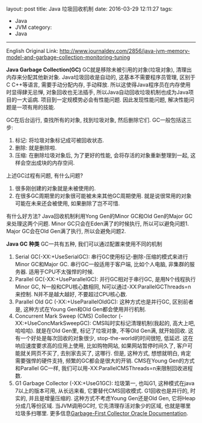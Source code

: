 layout: post
title: Java 垃圾回收机制
date: 2016-03-29 12:11:27
tags:
- Java
- JVM
category:
- Java
---
English Original Link: http://www.journaldev.com/2856/java-jvm-memory-model-and-garbage-collection-monitoring-tuning

**Java Garbage Collection(GC)**
GC就是移除未被引用的对象(垃圾对象), 清理出内存来分配其他新对象. Java垃圾回收是自动的, 这基本不需要程序员管理, 区别于C C++等语言, 需要手动分配内存, 手动释放. 所以这使得Java程序员在内存使用时显得肆无忌惮, 对象回收也无法插手, 所以Java自动回收垃圾机制也成为Java项目的一大诟病. 项目到一定规模势必会有性能问题. 因此发现性能问题, 解决性能问题是一项有用的技能.

GC在后台运行, 查找所有的对象, 找到垃圾对象, 然后删除它们. GC一般包括这三步:

1. 标记: 将垃圾对象标记成可被回收状态.
2. 删除: 就是删除啦.
3. 压缩: 在删除垃圾对象后, 为了更好的性能, 会将存活的对象重新整理到一起, 这样会空出成块的内存空间.

上述GC过程有问题, 有什么问题?

1. 很多刚创建的对象就是未被使用的.
2. 在很多GC周期里的对象很可能被未来其他GC周期使用. 就是说很常用的对象可能在未来还会被使用, 如果删除了岂不可惜.

有什么好方法? Java回收机制利用Yong Gen的Minor GC和Old Gen的Major GC来处理这两个问题. Minor GC只会在Eden满了的时候执行, 所以可以避免问题1. Major GC会在Old Gen满了执行, 所以会避免问题2.

**Java GC 种类**
GC一共有五种, 我们可以通过配置来使用不同的机制
1. Serial GC(-XX:+UseSerialGC): 串行GC使用标记-删除-压缩的模式来进行Minor GC和Major GC. 串行GC一般适用于客户端, 比如个人电脑, 非集群的服务器. 适用于CPU不太强悍的时候.
2. Parallel GC(-XX:+UseParallelGC): 并行GC相对于串行GC, 是用N个线程执行Minor GC, N一般和CPU核心数相同, N可以通过-XX:ParallelGCThreads=n来控制. N并不是越大越好, 不要超过CPU核心数.
3. Parallel Old GC (-XX:+UseParallelOldGC): 这种方式也是并行GC, 区别前者是, 这种方式在Young Gen和Old Gen都会使用并行机制.
4. Concurrent Mark Sweep (CMS) Collector (-XX:+UseConcMarkSweepGC): CMS叫时实标记清理机制(我起的, 高大上吧, 哈哈哈). 就是在Old Gen里, 标记了垃圾对象, 不等Old Gen满, 就开始回收. 这有一个好处是每次回收的对象很少, stop-the-world的时间很短, 低延迟. 这在响应速度要求高的应用上使用, 比如购物网站, 如果网站暂停时间久了, 客户可能就关网页不买了, 去别家去买了, 这哪行. 但是, 这种方式, 想想就明白, 肯定需要强悍的硬件支持, 频繁的GC都会是很大的开销. CMS在Young Gen的方式和Parallel GC一样, 我们可以用-XX:ParallelCMSThreads=n来限制回收进程数.
5. G1 Garbage Collector (-XX:+UseG1GC): 垃圾第一, 也叫G1, 这种模式在java 7以上的版本可用, 从长远来看, 它要替代CMS回收模式. G1回收也是并行的, 时实的, 并且是增量压缩的.
这种方式不考虑Young Gen还是Old Gen, 它将Heap分成几等份区域. 当JVM调用GC时, 它先清理存活对象少的区域, 也就是哪里垃圾多扫哪里. 更多信息[Garbage-First Collector Oracle Documentation](http://docs.oracle.com/javase/7/docs/technotes/guides/vm/G1.html). 

